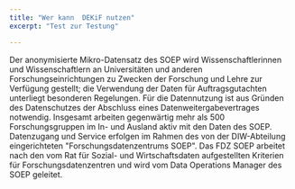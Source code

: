```yaml
---
title: "Wer kann  DEKiF nutzen"
excerpt: "Test zur Testung"

---
```


Der anonymisierte Mikro-Datensatz des SOEP wird Wissenschaftlerinnen und Wissenschaftlern an Universitäten und anderen Forschungseinrichtungen zu Zwecken der Forschung und Lehre zur Verfügung gestellt; die Verwendung der Daten für Auftragsgutachten unterliegt besonderen Regelungen.
Für die Datennutzung ist aus Gründen des Datenschutzes der Abschluss eines Datenweitergabevertrages notwendig.
Insgesamt arbeiten gegenwärtig mehr als 500 Forschungsgruppen im In- und Ausland aktiv mit den Daten des SOEP.
Datenzugang und Service erfolgen im Rahmen des von der DIW-Abteilung eingerichteten "Forschungsdatenzentrums SOEP". Das FDZ SOEP arbeitet nach den vom Rat für Sozial- und Wirtschaftsdaten aufgestellten Kriterien für Forschungsdatenzentren und wird vom Data Operations Manager des SOEP geleitet.
